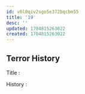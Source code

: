 ```yaml
---
id: v0l0qiv2sgo5e372bqcbm55
title: '19'
desc: ''
updated: 1704815263022
created: 1704815263022
---
```


## Terror History

Title : 

History :